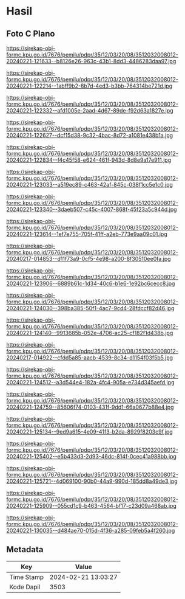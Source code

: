 # Hasil

## Foto C Plano

https://sirekap-obj-formc.kpu.go.id/7676/pemilu/pdpr/35/12/03/20/08/3512032008012-20240221-121633--b8126e26-963c-43b1-8dd3-4486283daa97.jpg

https://sirekap-obj-formc.kpu.go.id/7676/pemilu/pdpr/35/12/03/20/08/3512032008012-20240221-122214--1abff9b2-8b7d-4ed3-b3bb-764314be721d.jpg

https://sirekap-obj-formc.kpu.go.id/7676/pemilu/pdpr/35/12/03/20/08/3512032008012-20240221-122332--afd1005e-2aad-4d67-89de-f92d63a1827e.jpg

https://sirekap-obj-formc.kpu.go.id/7676/pemilu/pdpr/35/12/03/20/08/3512032008012-20240221-122627--dcf15d38-9c32-4bac-8d72-a1081e438b1a.jpg

https://sirekap-obj-formc.kpu.go.id/7676/pemilu/pdpr/35/12/03/20/08/3512032008012-20240221-122834--f4c45f58-e624-461f-943d-8d8e9a17e911.jpg

https://sirekap-obj-formc.kpu.go.id/7676/pemilu/pdpr/35/12/03/20/08/3512032008012-20240221-123033--a519ec89-c463-42af-845c-038f1cc5e1c0.jpg

https://sirekap-obj-formc.kpu.go.id/7676/pemilu/pdpr/35/12/03/20/08/3512032008012-20240221-123340--3daeb507-c45c-4007-868f-45f23a5c944d.jpg

https://sirekap-obj-formc.kpu.go.id/7676/pemilu/pdpr/35/12/03/20/08/3512032008012-20240221-123614--1ef7e755-705f-41ff-a2eb-773e9aa09c01.jpg

https://sirekap-obj-formc.kpu.go.id/7676/pemilu/pdpr/35/12/03/20/08/3512032008012-20240217-014853--d11f73a9-0cf5-4e98-a200-8f30510ee0fa.jpg

https://sirekap-obj-formc.kpu.go.id/7676/pemilu/pdpr/35/12/03/20/08/3512032008012-20240221-123906--6889b61c-1d34-40c6-b1e6-1e92bc6cecc8.jpg

https://sirekap-obj-formc.kpu.go.id/7676/pemilu/pdpr/35/12/03/20/08/3512032008012-20240221-124030--398ba385-50f1-4ac7-9cd4-28fdccf82d46.jpg

https://sirekap-obj-formc.kpu.go.id/7676/pemilu/pdpr/35/12/03/20/08/3512032008012-20240221-124140--9913685b-052e-4706-ac25-cf182f1d438b.jpg

https://sirekap-obj-formc.kpu.go.id/7676/pemilu/pdpr/35/12/03/20/08/3512032008012-20240217-014922--cfdd5a85-aacb-4539-8c34-d1154f03f5b5.jpg

https://sirekap-obj-formc.kpu.go.id/7676/pemilu/pdpr/35/12/03/20/08/3512032008012-20240221-124512--a3d544e4-182a-4fc4-905a-e734d345aefd.jpg

https://sirekap-obj-formc.kpu.go.id/7676/pemilu/pdpr/35/12/03/20/08/3512032008012-20240221-124759--85606f74-0103-431f-9dd1-66a0677b88e4.jpg

https://sirekap-obj-formc.kpu.go.id/7676/pemilu/pdpr/35/12/03/20/08/3512032008012-20240221-125134--9ed9a615-4e09-41f3-b2da-8929f8203c9f.jpg

https://sirekap-obj-formc.kpu.go.id/7676/pemilu/pdpr/35/12/03/20/08/3512032008012-20240221-125402--e5b433d3-2d93-46dc-814f-0cec41a988bb.jpg

https://sirekap-obj-formc.kpu.go.id/7676/pemilu/pdpr/35/12/03/20/08/3512032008012-20240221-125721--4d069100-90b0-44a9-990d-185dd8a49de3.jpg

https://sirekap-obj-formc.kpu.go.id/7676/pemilu/pdpr/35/12/03/20/08/3512032008012-20240221-125909--055cd1c9-b463-4564-bf17-c23d09a468ab.jpg

https://sirekap-obj-formc.kpu.go.id/7676/pemilu/pdpr/35/12/03/20/08/3512032008012-20240221-130035--d484ae70-015d-4f36-a285-09feb5a4f260.jpg


## Metadata

| Key        | Value               |
| ---------- | ------------------- |
| Time Stamp | 2024-02-21 13:03:27 |
| Kode Dapil | 3503                |



